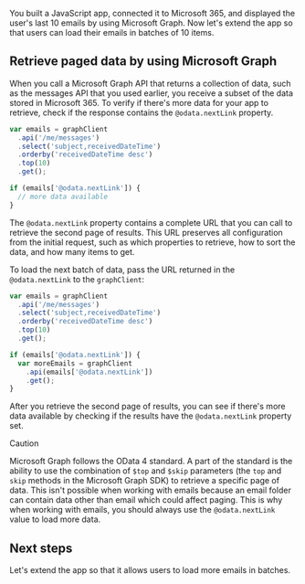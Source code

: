 You built a JavaScript app, connected it to Microsoft 365, and displayed the user's last 10 emails by using Microsoft Graph. Now let's extend the app so that users can load their emails in batches of 10 items.

## Retrieve paged data by using Microsoft Graph

When you call a Microsoft Graph API that returns a collection of data, such as the messages API that you used earlier, you receive a subset of the data stored in Microsoft 365. To verify if there's more data for your app to retrieve, check if the response contains the `@odata.nextLink` property.

```javascript
var emails = graphClient
  .api('/me/messages')
  .select('subject,receivedDateTime')
  .orderby('receivedDateTime desc')
  .top(10)
  .get();

if (emails['@odata.nextLink']) {
  // more data available
}
```

The `@odata.nextLink` property contains a complete URL that you can call to retrieve the second page of results. This URL preserves all configuration from the initial request, such as which properties to retrieve, how to sort the data, and how many items to get.

To load the next batch of data, pass the URL returned in the `@odata.nextLink` to the `graphClient`:

```javascript
var emails = graphClient
  .api('/me/messages')
  .select('subject,receivedDateTime')
  .orderby('receivedDateTime desc')
  .top(10)
  .get();

if (emails['@odata.nextLink']) {
  var moreEmails = graphClient
    .api(emails['@odata.nextLink'])
    .get();
}
```

After you retrieve the second page of results, you can see if there's more data available by checking if the results have the `@odata.nextLink` property set.

> [!CAUTION]
> Microsoft Graph follows the OData 4 standard. A part of the standard is the ability to use the combination of `$top` and `$skip` parameters (the `top` and `skip` methods in the Microsoft Graph SDK) to retrieve a specific page of data. This isn't possible when working with emails because an email folder can contain data other than email which could affect paging. This is why when working with emails, you should always use the `@odata.nextLink` value to load more data.

## Next steps

Let's extend the app so that it allows users to load more emails in batches.
